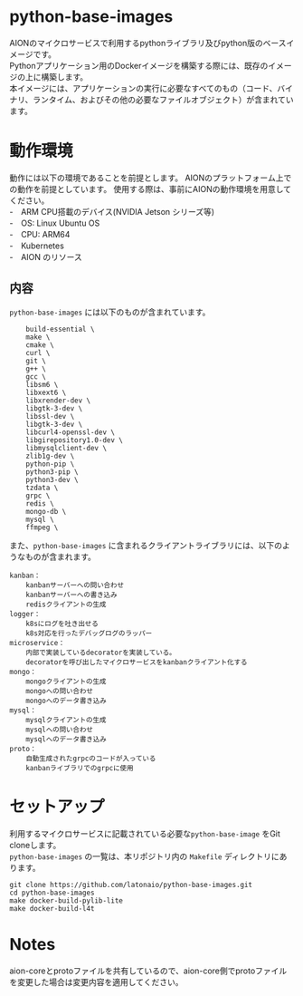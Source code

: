# python-base-images
AIONのマイクロサービスで利用するpythonライブラリ及びpython版のベースイメージです。  
Pythonアプリケーション用のDockerイメージを構築する際には、既存のイメージの上に構築します。  
本イメージには、アプリケーションの実行に必要なすべてのもの（コード、バイナリ、ランタイム、およびその他の必要なファイルオブジェクト）が含まれています。  

# 動作環境

動作には以下の環境であることを前提とします。 
AIONのプラットフォーム上での動作を前提としています。 使用する際は、事前にAIONの動作環境を用意してください。  
-　ARM CPU搭載のデバイス(NVIDIA Jetson シリーズ等)  
-　OS: Linux Ubuntu OS  
-　CPU: ARM64  
-　Kubernetes  
-　AION のリソース  
  
## 内容

`python-base-images` には以下のものが含まれています。  
```
    build-essential \
    make \
    cmake \
    curl \
    git \
    g++ \
    gcc \
    libsm6 \
    libxext6 \
    libxrender-dev \
    libgtk-3-dev \
    libssl-dev \
    libgtk-3-dev \
    libcurl4-openssl-dev \
    libgirepository1.0-dev \
    libmysqlclient-dev \
    zlib1g-dev \
    python-pip \
    python3-pip \
    python3-dev \
    tzdata \
    grpc \
    redis \
    mongo-db \
    mysql \
    ffmpeg \
```
  
また、`python-base-images` に含まれるクライアントライブラリには、以下のようなものが含まれます。  
```
kanban：
    kanbanサーバーへの問い合わせ
    kanbanサーバーへの書き込み
    redisクライアントの生成
logger：
    k8sにログを吐き出せる
    k8s対応を行ったデバッグログのラッパー
microservice：
    内部で実装しているdecoratorを実装している。
    decoratorを呼び出したマイクロサービスをkanbanクライアント化する
mongo：
    mongoクライアントの生成
    mongoへの問い合わせ
    mongoへのデータ書き込み
mysql：
    mysqlクライアントの生成
    mysqlへの問い合わせ
    mysqlへのデータ書き込み
proto：
    自動生成されたgrpcのコードが入っている
    kanbanライブラリでのgrpcに使用
```

# セットアップ  
利用するマイクロサービスに記載されている必要な`python-base-image` をGit cloneします。  
`python-base-images` の一覧は、本リポジトリ内の `Makefile` ディレクトリにあります。  
  
```
git clone https://github.com/latonaio/python-base-images.git
cd python-base-images
make docker-build-pylib-lite
make docker-build-l4t
```
    
# Notes
aion-coreとprotoファイルを共有しているので、aion-core側でprotoファイルを変更した場合は変更内容を適用してください。  

